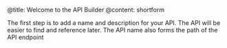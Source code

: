 @title: Welcome to the API Builder
@content: shortform

The first step is to add a name and description for your API. The API will be easier to find and reference later. The API name also forms the path of the API endpoint  
